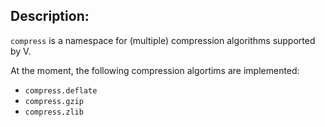 ## Description:

`compress` is a namespace for (multiple) compression algorithms supported by V.

At the moment, the following compression algortims are implemented:
- `compress.deflate`
- `compress.gzip`
- `compress.zlib`
